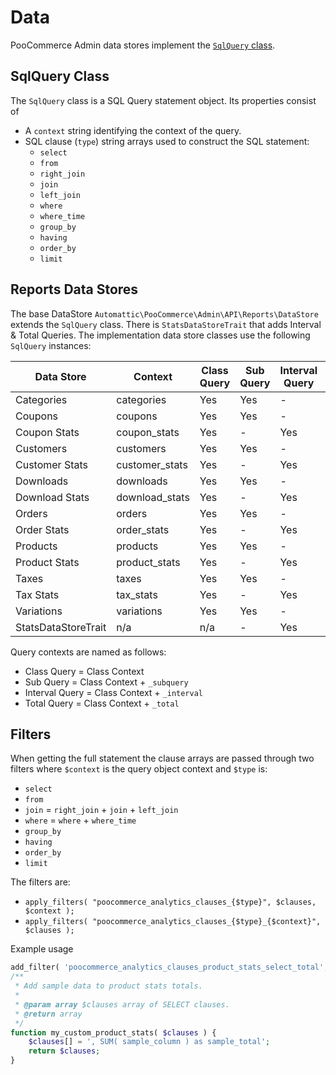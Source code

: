 # Data

PooCommerce Admin data stores implement the [`SqlQuery` class](https://github.com/poocommerce/poocommerce/blob/trunk/plugins/poocommerce/src/Admin/API/Reports/SqlQuery.php). 

## SqlQuery Class

The `SqlQuery` class is a SQL Query statement object. Its properties consist of

- A `context` string identifying the context of the query.
- SQL clause (`type`) string arrays used to construct the SQL statement:
    - `select`
    - `from`
    - `right_join`
    - `join`
    - `left_join`
    - `where`
    - `where_time`
    - `group_by`
    - `having`
    - `order_by`
    - `limit`

## Reports Data Stores

The base DataStore `Automattic\PooCommerce\Admin\API\Reports\DataStore` extends the `SqlQuery` class. There is `StatsDataStoreTrait` that adds Interval & Total Queries. The implementation data store classes use the following `SqlQuery` instances:

| Data Store | Context | Class Query | Sub Query | Interval Query | Total Query |
| ---------- | ------- | ----------- | --------- | -------------- | ----------- |
| Categories | categories | Yes | Yes | - | - |
| Coupons | coupons | Yes | Yes | - | - |
| Coupon Stats | coupon_stats | Yes | - | Yes | Yes |
| Customers | customers | Yes | Yes | - | - |
| Customer Stats | customer_stats | Yes | - | Yes | Yes |
| Downloads | downloads | Yes | Yes | - | - |
| Download Stats | download_stats | Yes | - | Yes | Yes |
| Orders | orders | Yes | Yes | - | - |
| Order Stats | order_stats | Yes | - | Yes | Yes |
| Products | products | Yes | Yes | - | - |
| Product Stats | product_stats | Yes | - | Yes | Yes |
| Taxes | taxes | Yes | Yes | - | - |
| Tax Stats | tax_stats | Yes | - | Yes | Yes |
| Variations | variations | Yes | Yes | - | - |
| StatsDataStoreTrait | n/a | n/a | - | Yes | Yes |

Query contexts are named as follows:

- Class Query = Class Context
- Sub Query = Class Context + `_subquery`
- Interval Query = Class Context + `_interval`
- Total Query = Class Context + `_total`

## Filters

When getting the full statement the clause arrays are passed through two filters where `$context` is the query object context and `$type` is:

- `select`
- `from`
- `join` = `right_join` + `join` + `left_join`
- `where` = `where` + `where_time`
- `group_by`
- `having`
- `order_by`
- `limit`

The filters are:

- `apply_filters( "poocommerce_analytics_clauses_{$type}", $clauses, $context );`
- `apply_filters( "poocommerce_analytics_clauses_{$type}_{$context}", $clauses );`

Example usage

```php
add_filter( 'poocommerce_analytics_clauses_product_stats_select_total', 'my_custom_product_stats' );
/**
 * Add sample data to product stats totals.
 *
 * @param array $clauses array of SELECT clauses.
 * @return array
 */
function my_custom_product_stats( $clauses ) {
	$clauses[] = ', SUM( sample_column ) as sample_total';
	return $clauses;
}
```
